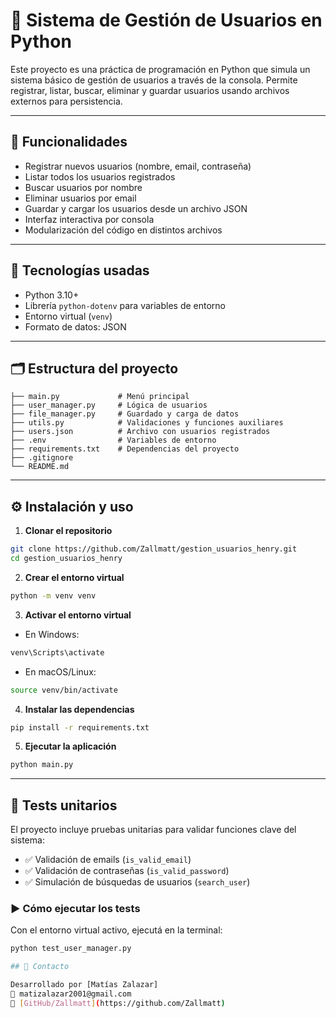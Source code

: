# 📘 Sistema de Gestión de Usuarios en Python

Este proyecto es una práctica de programación en Python que simula un sistema básico de gestión de usuarios a través de la consola. Permite registrar, listar, buscar, eliminar y guardar usuarios usando archivos externos para persistencia.

---

## 🚀 Funcionalidades

- Registrar nuevos usuarios (nombre, email, contraseña)
- Listar todos los usuarios registrados
- Buscar usuarios por nombre
- Eliminar usuarios por email
- Guardar y cargar los usuarios desde un archivo JSON
- Interfaz interactiva por consola
- Modularización del código en distintos archivos

---

## 🧪 Tecnologías usadas

- Python 3.10+
- Librería `python-dotenv` para variables de entorno
- Entorno virtual (`venv`)
- Formato de datos: JSON

---

## 🗂️ Estructura del proyecto

```
├── main.py             # Menú principal
├── user_manager.py     # Lógica de usuarios
├── file_manager.py     # Guardado y carga de datos
├── utils.py            # Validaciones y funciones auxiliares
├── users.json          # Archivo con usuarios registrados
├── .env                # Variables de entorno
├── requirements.txt    # Dependencias del proyecto
├── .gitignore
└── README.md
```

---

## ⚙️ Instalación y uso

1. **Clonar el repositorio**
```bash
git clone https://github.com/Zallmatt/gestion_usuarios_henry.git
cd gestion_usuarios_henry
```

2. **Crear el entorno virtual**
```bash
python -m venv venv
```

3. **Activar el entorno virtual**

- En Windows:
```bash
venv\Scripts\activate
```

- En macOS/Linux:
```bash
source venv/bin/activate
```

4. **Instalar las dependencias**
```bash
pip install -r requirements.txt
```

5. **Ejecutar la aplicación**
```bash
python main.py
```

---

## 🧪 Tests unitarios

El proyecto incluye pruebas unitarias para validar funciones clave del sistema:

- ✅ Validación de emails (`is_valid_email`)
- ✅ Validación de contraseñas (`is_valid_password`)
- ✅ Simulación de búsquedas de usuarios (`search_user`)

### ▶ Cómo ejecutar los tests

Con el entorno virtual activo, ejecutá en la terminal:

```bash
python test_user_manager.py

## 📩 Contacto

Desarrollado por [Matías Zalazar]  
📧 matizalazar2001@gmail.com  
🔗 [GitHub/Zallmatt](https://github.com/Zallmatt)
